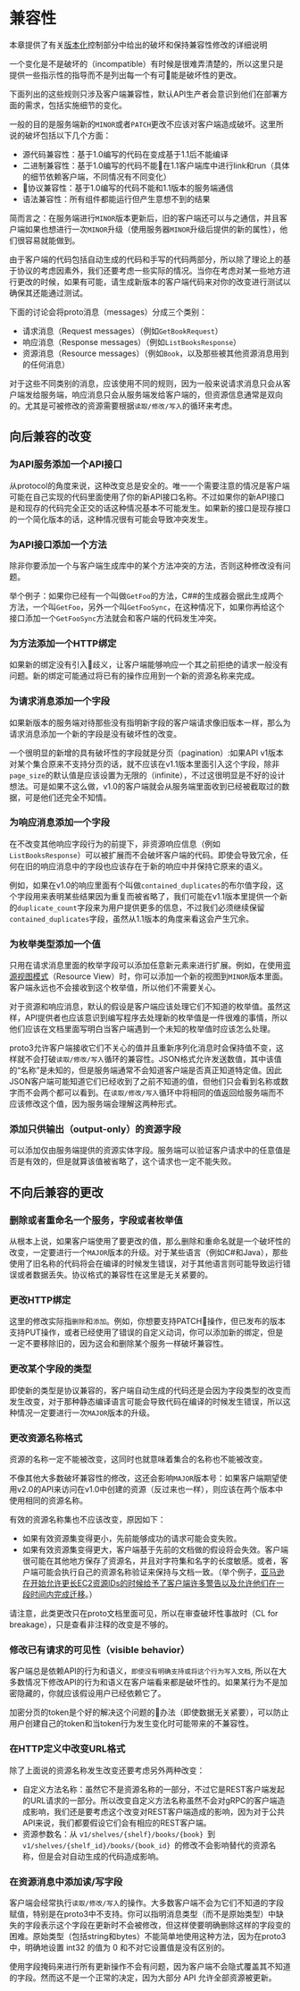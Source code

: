# 兼容性
本章提供了有关[版本化](Versioning.md)控制部分中给出的破坏和保持兼容性修改的详细说明

一个变化是不是破坏的（incompatible）有时候是很难弄清楚的，所以这里只是提供一些指示性的指导而不是列出每一个有可能是破坏性的更改。

下面列出的这些规则只涉及客户端兼容性，默认API生产者会意识到他们在部署方面的需求，包括实施细节的变化。

一般的目的是服务端新的`MINOR`或者`PATCH`更改不应该对客户端造成破坏。这里所说的破坏包括以下几个方面：

* 源代码兼容性：基于1.0编写的代码在变成基于1.1后不能编译
* 二进制兼容性：基于1.0编写的代码不能在1.1客户端库中进行link和run（具体的细节依赖客户端，不同情况有不同变化）
* 协议兼容性：基于1.0编写的代码不能和1.1版本的服务端通信
* 语法兼容性：所有组件都能运行但产生意想不到的结果

简而言之：在服务端进行`MINOR`版本更新后，旧的客户端还可以与之通信，并且客户端如果也想进行一次`MINOR`升级（使用服务器`MINOR`升级后提供的新的属性），他们很容易就能做到。

由于客户端的代码包括自动生成的代码和手写的代码两部分，所以除了理论上的基于协议的考虑因素外，我们还要考虑一些实际的情况。当你在考虑对某一些地方进行更改的时候，如果有可能，请生成新版本的客户端代码来对你的改变进行测试以确保其还能通过测试。


下面的讨论会将proto消息（messages）分成三个类别：
* 请求消息（Request messages）（例如`GetBookRequest`）
* 响应消息（Response messages）（例如`ListBooksResponse`）
* 资源消息（Resource messages）（例如`Book`，以及那些被其他资源消息用到的任何消息）

对于这些不同类别的消息，应该使用不同的规则，因为一般来说请求消息只会从客户端发给服务端，响应消息只会从服务端发给客户端的，但资源信息通常是双向的。尤其是可被修改的资源需要根据`读取/修改/写入`的循环来考虑。

## 向后兼容的改变
### 为API服务添加一个API接口
从protocol的角度来说，这种改变总是安全的。唯一一个需要注意的情况是客户端可能在自己实现的代码里面使用了你的新API接口名称。不过如果你的新API接口是和现存的代码完全正交的话这种情况基本不可能发生。如果新的接口是现存接口的一个简化版本的话，这种情况很有可能会导致冲突发生。

### 为API接口添加一个方法
除非你要添加一个与客户端生成库中的某个方法冲突的方法，否则这种修改没有问题。

举个例子：如果你已经有一个叫做`GetFoo`的方法，C##的生成器会据此生成两个方法，一个叫`GetFoo`，另外一个叫`GetFooSync`，在这种情况下，如果你再给这个接口添加一个`GetFooSync`方法就会和客户端的代码发生冲突。

### 为方法添加一个HTTP绑定
如果新的绑定没有引入歧义，让客户端能够响应一个其之前拒绝的请求一般没有问题。新的绑定可能通过将已有的操作应用到一个新的资源名称来完成。

### 为请求消息添加一个字段
如果新版本的服务端对待那些没有指明新字段的客户端请求像旧版本一样，那么为请求消息添加一个新的字段是没有破坏性的改变。

一个很明显的新增的具有破坏性的字段就是分页（pagination）:如果API v1版本对某个集合原来不支持分页的话，就不应该在v1.1版本里面引入这个字段，除非`page_size`的默认值是应该设置为无限的（infinite），不过这很明显是不好的设计想法。可是如果不这么做，v1.0的客户端就会从服务端里面收到已经被截取过的数据，可是他们还完全不知情。

### 为响应消息添加一个字段
在不改变其他响应字段行为的前提下，非资源响应信息（例如 `ListBooksResponse`）可以被扩展而不会破坏客户端的代码。即使会导致冗余，任何在旧的响应消息中的字段也应该存在于新的响应中并保持它原来的语义。

例如，如果在v1.0的响应里面有个叫做`contained_duplicates`的布尔值字段，这个字段用来表明某些结果因为重复而被省略了，我们可能在v1.1版本里提供一个新的`duplicate_count`字段来为用户提供更多的信息，不过我们必须继续保留`contained_duplicates`字段，虽然从1.1版本的角度来看这会产生冗余。

### 为枚举类型添加一个值
只用在请求消息里面的枚举字段可以添加任意新元素来进行扩展。例如，在使用[资源视图模式](https://cloud.google.com/apis/design/design_patterns#resource_view)（Resource View）时，你可以添加一个新的视图到`MINOR`版本里面。客户端永远也不会接收到这个枚举值，所以他们不需要关心。

对于资源和响应消息，默认的假设是客户端应该处理它们不知道的枚举值。虽然这样，API提供者也应该意识到编写程序去处理新的枚举值是一件很难的事情，所以他们应该在文档里面写明白当客户端遇到一个未知的枚举值时应该怎么处理。

proto3允许客户端接收它们不关心的值并且重新序列化消息时会保持值不变，这样就不会打破`读取/修改/写入`循环的兼容性。JSON格式允许发送数值，其中该值的“名称”是未知的，但是服务端通常不会知道客户端是否真正知道特定值。因此JSON客户端可能知道它们已经收到了之前不知道的值，但他们只会看到名称或数字而不会两个都可以看到。在`读取/修改/写入`循环中将相同的值返回给服务端而不应该修改这个值，因为服务端会理解这两种形式。

### 添加只供输出（output-only）的资源字段
可以添加仅由服务端提供的资源实体字段。服务端可以验证客户请求中的任意值是否是有效的，但是就算该值被省略了，这个请求也一定不能失败。

## 不向后兼容的更改
### 删除或者重命名一个服务，字段或者枚举值

从根本上说，如果客户端使用了要更改的值，那么删除和重命名就是一个破坏性的改变，一定要进行一个`MAJOR`版本的升级。对于某些语言（例如C#和Java），那些使用了旧名称的代码将会在编译的时候发生错误，对于其他语言则可能导致运行错误或者数据丢失。协议格式的兼容性在这里是无关紧要的。

### 更改HTTP绑定

这里的修改实际指`删除`和`添加`。例如，你想要支持PATCH操作，但已发布的版本支持PUT操作，或者已经使用了错误的自定义动词，你可以添加新的绑定，但是一定不要移除旧的，因为这会和删除某个服务一样破坏兼容性。

### 更改某个字段的类型
即使新的类型是协议兼容的，客户端自动生成的代码还是会因为字段类型的改变而发生改变，对于那种静态编译语言可能会导致代码在编译的时候发生错误，所以这种情况一定要进行一次`MAJOR`版本的升级。

### 更改资源名称格式
资源的名称一定不能被改变，这同时也就意味着集合的名称也不能被改变。

不像其他大多数破坏兼容性的修改，这还会影响`MAJOR`版本号：如果客户端期望使用v2.0的API来访问在v1.0中创建的资源（反过来也一样），则应该在两个版本中使用相同的资源名称。

有效的资源名称集也不应该改变，原因如下：

* 如果有效资源集变得更小，先前能够成功的请求可能会变失败。
* 如果有效资源集变得更大，客户端基于先前的文档做的假设将会失效。客户端很可能在其他地方保存了资源名，并且对字符集和名字的长度敏感。或者，客户端可能会执行自己的资源名称验证来保持与文档一致。（举个例子，[亚马逊在开始允许更长EC2资源IDs的时候给予了客户端许多警告以及允许他们在一段时间内完成迁移](https://aws.amazon.com/blogs/aws/theyre-here-longer-ec2-resource-ids-now-available/)。）

请注意，此类更改只在proto文档里面可见，所以在审查破坏性事故时（CL for breakage），只是查看非注释的改变是不够的。

### 修改已有请求的可见性（visible behavior）
客户端总是依赖API的行为和语义，`即使没有明确支持或将这个行为写入文档`, 所以在大多数情况下修改API的行为和语义在客户端看来都是破坏性的。如果某行为不是加密隐藏的，你就应该假设用户已经依赖它了。

加密分页的token是个好的解决这个问题的办法（即使数据无关紧要），可以防止用户创建自己的token和当token行为发生变化时可能带来的不兼容性。

### 在HTTP定义中改变URL格式
除了上面说的资源名称发生改变还要考虑另外两种改变：

* 自定义方法名称：虽然它不是资源名称的一部分，不过它是REST客户端发起的URL请求的一部分。所以改变自定义方法名称虽然不会对gRPC的客户端造成影响，我们还是要考虑这个改变对REST客户端造成的影响，因为对于公共API来说，我们都要假设它们会有相应的REST客户端。
* 资源参数名：从 `v1/shelves/{shelf}/books/{book} `到 `v1/shelves/{shelf_id}/books/{book_id} `的修改不会影响替代的资源名称，但是会对自动生成的代码造成影响。

### 在资源消息中添加读/写字段

客户端会经常执行`读取/修改/写入`的操作。大多数客户端不会为它们不知道的字段赋值，特别是在proto3中不支持。你可以指明消息类型（而不是原始类型）中缺失的字段表示这个字段在更新时不会被修改，但这样使要明确删除这样的字段变的困难。原始类型（包括string和bytes）不能简单地使用这种方法，因为在proto3中，明确地设置 int32 的值为 0 和不对它设置值是没有区别的。

使用字段掩码来进行所有更新操作不会有问题，因为客户端不会隐式覆盖其不知道的字段。然而这不是一个正常的决定，因为大部分 API 允许全部资源被更新。
